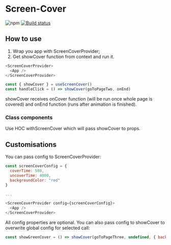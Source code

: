 # Screen-Cover

![npm](https://img.shields.io/npm/v/screen-cover)
[![Build status](https://ci.appveyor.com/api/projects/status/jhdt00h4xm893hus/branch/master?svg=true)](https://ci.appveyor.com/project/shelchkov/screen-cover/branch/master)

## How to use

1. Wrap you app with ScreenCoverProvider;
2. Get showCover function from context and run it.

```javascript
<ScreenCoverProvider>
  <App />
</ScreenCoverProvider>
```

```javascript
const { showCover } = useScreenCover()
const handleClick = () => showCover(goToPageTwo, onEnd)
```

showCover receives onCover function (will be run once whole page is covered) and onEnd function (runs after animation is finished).

### Class components

Use HOC withScreenCover which will pass showCover to props.

## Customisations

You can pass config to ScreenCoverProvider:

```javascript
const screenCoverConfig = {
  coverTime: 500,
  uncoverTime: 4000,
  backgroundColor: "red"
}

...

<ScreenCoverProvider config={screenCoverConfig}>
  <App />
</ScreenCoverProvider>
```

All config properties are optional. You can also pass config to showCover to overwrite global config for selected call:

```javascript
const showGreenCover = () => showCover(goToPageThree, undefined, { backgroundColor: "aquamarine" })
```
